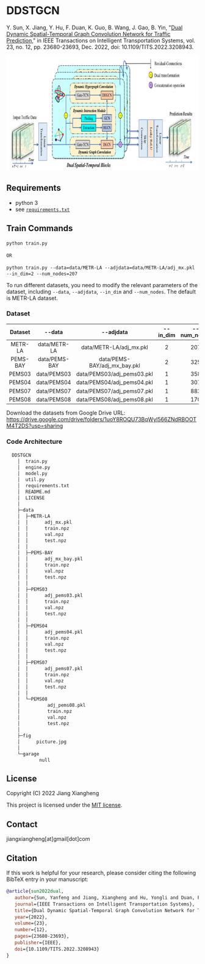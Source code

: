 # DDSTGCN

Y. Sun, X. Jiang, Y. Hu, F. Duan, K. Guo, B. Wang, J. Gao, B. Yin, "[Dual Dynamic Spatial-Temporal Graph Convolution Network for Traffic Prediction](https://ieeexplore.ieee.org/document/9912360)," in IEEE Transactions on Intelligent Transportation Systems, vol. 23, no. 12, pp. 23680-23693, Dec. 2022, doi: 10.1109/TITS.2022.3208943.

<p align="center">
  <img width="826" height="303" src=./fig/picture.jpg>
</p>


## Requirements

- python 3
- see [`requirements.txt`](requirements.txt)

## Train Commands

```
python train.py

OR

python train.py --data=data/METR-LA --adjdata=data/METR-LA/adj_mx.pkl --in_dim=2 --num_nodes=207
```

To run different datasets, you need to modify the relevant parameters of the dataset, including `--data`, `--adjdata`, `--in_dim` and `--num_nodes`. The default is METR-LA dataset.


### Dataset

|  Dataset |     --data    |           --adjdata          | --in_dim | --num_nodes |
|:--------:|:-------------:|:----------------------------:|:--------:|:-----------:|
|  METR-LA |  data/METR-LA |    data/METR-LA/adj_mx.pkl   |     2    |     207     |
| PEMS-BAY | data/PEMS-BAY | data/PEMS-BAY/adj_mx_bay.pkl |     2    |     325     |
|  PEMS03  |  data/PEMS03  |  data/PEMS03/adj_pems03.pkl  |     1    |     358     |
|  PEMS04  |  data/PEMS04  |  data/PEMS04/adj_pems04.pkl  |     1    |     307     |
|  PEMS07  |  data/PEMS07  |  data/PEMS07/adj_pems07.pkl  |     1    |     883     |
|  PEMS08  |  data/PEMS08  |  data/PEMS08/adj_pems08.pkl  |     1    |     170     |

Download the datasets from Google Drive URL: https://drive.google.com/drive/folders/1uoY8ROQU73BqWyl566ZNdRBOOTM4T2DS?usp=sharing


### Code Architecture

```
  DDSTGCN
    │  train.py
    │  engine.py
    │  model.py
    │  util.py
    │  requirements.txt
    │  README.md
    │  LICENSE
    │
    ├─data
    │  ├─METR-LA
    │  │      adj_mx.pkl
    │  │      train.npz
    │  │      val.npz
    │  │      test.npz
    │  │
    │  ├─PEMS-BAY
    │  │      adj_mx_bay.pkl
    │  │      train.npz
    │  │      val.npz
    │  │      test.npz
    │  │
    │  ├─PEMS03
    │  │      adj_pems03.pkl
    │  │      train.npz
    │  │      val.npz
    │  │      test.npz
    │  │
    │  ├─PEMS04
    │  │      adj_pems04.pkl
    │  │      train.npz
    │  │      val.npz
    │  │      test.npz
    │  │
    │  ├─PEMS07
    │  │      adj_pems07.pkl
    │  │      train.npz
    │  │      val.npz
    │  │      test.npz
    │  │
    │  └─PEMS08
    │          adj_pems08.pkl
    │          train.npz
    │          val.npz
    │          test.npz
    │
    ├─fig
    │      picture.jpg
    │
    └─garage
            null
```


## License

Copyright (C) 2022 Jiang Xiangheng

This project is licensed under the [MIT license](LICENSE).



## Contact

jiangxiangheng[at]gmail[dot]com


## Citation
If this work is helpful for your research, please consider citing the following BibTeX entry in your manuscript:

```bibtex
@article{sun2022dual,
   author={Sun, Yanfeng and Jiang, Xiangheng and Hu, Yongli and Duan, Fuqing and Guo, Kan and Wang, Boyue and Gao, Junbin and Yin, Baocai},
   journal={IEEE Transactions on Intelligent Transportation Systems},
   title={Dual Dynamic Spatial-Temporal Graph Convolution Network for Traffic Prediction},
   year={2022},
   volume={23},
   number={12},
   pages={23680-23693},
   publisher={IEEE},
   doi={10.1109/TITS.2022.3208943}
}
```
